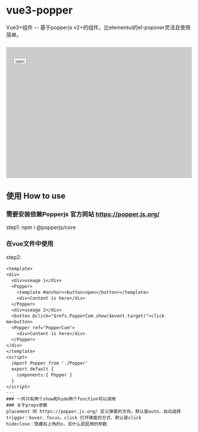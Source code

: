 # vue3-popper
Vue3+组件 -- 基于popperjs v2+的组件，比elementui的el-popover灵活且使用简单。

<img src="demo.gif" />

## 使用 How to use

### 需要安装依赖Popperjs  官方网站 https://popper.js.org/
step1: npm i @popperjs/core  

### 在vue文件中使用
step2: 
```
<template>
<div>
  <div>useage 1</div>
  <Popper>
    <template #anchor><button>open</button></template>
    <div>Content is here</div>
  </Popper>
  <div>useage 2</div>
  <button @click="$refs.PopperCom.show($event.target)">click me<button>
  <Popper ref="PopperCom">
    <div>Content is here</div>
  </Popper>
</div>
</template>
<script>
  import Popper from './Popper'
  export default {
    components:{ Popper }
  }
</script>
···
### 一共只有两个show和hide两个function可以调用
### 关于props参数 
placement 同 https://popper.js.org/ 定义弹窗的方向，默认是auto，自动选择
trigger：hover，focus，click 打开弹窗的方式，默认是click
hideclose：隐藏右上角的x，没什么屁屁用的参数
